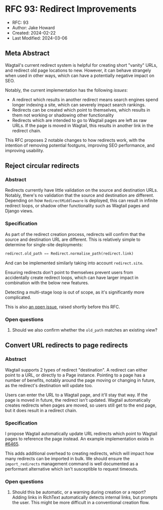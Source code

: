 # RFC 93: Redirect Improvements

* RFC: 93
* Author: Jake Howard
* Created: 2024-02-22
* Last Modified: 2024-03-06

## Meta Abstract

Wagtail's current redirect system is helpful for creating short "vanity" URLs, and redirect old page locations to new. However, it can behave strangely when used in other ways, which can have a potentially negative impact on SEO.

Notably, the current implementation has the following _issues_:

- A redirect which results in another redirect means search engines spend longer indexing a site, which can severely impact search rankings.
- Redirects can be created which point to themselves, which results in them not working or shadowing other functionality
- Redirects which are intended to go to Wagtail pages are left as raw URLs. If the page is moved in Wagtail, this results in another link in the redirect chain.

This RFC proposes 2 notable changes to how redirects work, with the intention of removing potential footguns, improving SEO performance, and improving usability.

## Reject circular redirects

### Abstract

Redirects currently have little validation on the source and destination URLs. Notably, there's no validation that the source and destination are different. Depending on how `RedirectMiddleware` is deployed, this can result in infinite redirect loops, or shadow other functionality such as Wagtail pages and Django views.

### Specification

As part of the redirect creation process, redirects will confirm that the source and destination URL are different. This is relatively simple to determine for single-site deployments:

```python
redirect.old_path == Redirect.normalise_path(redirect.link)
```

And can be implemented similarly taking into account `redirect.site`.

Ensuring redirects don't point to themselves prevent users from accidentally create redirect loops, which can have larger impact in combination with the below new features.

Detecting a multi-stage loop is out of scope, as it's significantly more complicated.

This is also [an open issue](https://github.com/wagtail/wagtail/issues/11659), raised shortly before this RFC.

### Open questions

1. Should we also confirm whether the `old_path` matches an existing view?

## Convert URL redirects to page redirects

### Abstract

Wagtail supports 2 types of redirect "destination". A redirect can either point to a URL, or directly to a Page instance. Pointing to a page has a number of benefits, notably around the page moving or changing in future, as the redirect's destination will update too.

Users can enter the URL to a Wagtail page, and it'll stay that way. If the page is moved in future, the redirect isn't updated. Wagtail automatically creates redirects when pages are moved, so users still get to the end page, but it does result in a redirect chain.

### Specification

I propose Wagtail automatically update URL redirects which point to Wagtail pages to reference the page instead. An example implementation exists in [#6465](https://github.com/wagtail/wagtail/issues/6465).

This adds additional overhead to creating redirects, which will impact how many redirects can be imported in bulk. We should ensure the `import_redirects` management command is well documented as a performant alternative which isn't susceptible to request timeouts.

### Open questions

1. Should this be automatic, or a warning during creation or a report? Adding links in RichText automatically detects internal links, but prompts the user. This might be more difficult in a conventional creation flow.
